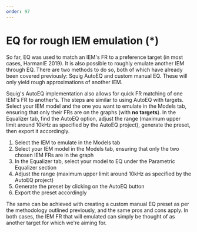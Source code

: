 ```yaml
---
order: 97
---
```

# EQ for rough IEM emulation (\*)
So far, EQ was used to match an IEM's FR to a preference target (in most cases, HarmanIE 2019). It is also possible to roughly emulate another IEM through EQ. There are two methods to do so, both of which have already been covered previously: Squig AutoEQ and custom manual EQ. These will only yield rough approximations of another IEM.

Squig's AutoEQ implementation also allows for quick FR matching of one IEM's FR to another's. The steps are similar to using AutoEQ with targets.
Select your IEM model and the one you want to emulate in the Models tab, ensuring that only their FRs are on the graphs (with **no targets**). In the Equalizer tab, find the AutoEQ option, adjust the range (maximum upper limit around 10kHz as specified by the AutoEQ project), generate the preset, then export it accordingly.

1. Select the IEM to emulate in the Models tab
2. Select your IEM model in the Models tab, ensuring that only the two chosen IEM FRs are in the graph
3. In the Equalizer tab, select your model to EQ under the Parametric Equalizer section
4. Adjust the range (maximum upper limit around 10kHz as specified by the AutoEQ project)
5. Generate the preset by clicking on the AutoEQ button
6. Export the preset accordingly


The same can be achieved with creating a custom manual EQ preset as per the methodology outlined previously, and the same pros and cons apply. In both cases, the IEM FR that will emulated can simply be thought of as another target for which we're aiming for. 
